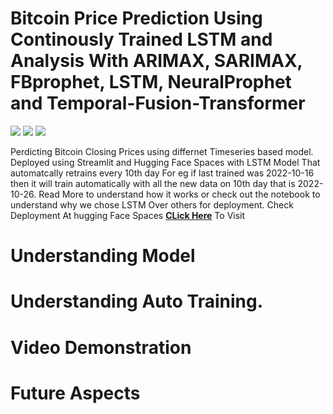 # Bitcoin Price Prediction Using Continously Trained LSTM and Analysis With ARIMAX, SARIMAX, FBprophet, LSTM, NeuralProphet and Temporal-Fusion-Transformer
<a href="https://www.linkedin.com/in/tusharnautiyal/"> <img src = "https://img.shields.io/badge/LinkedIn-0077B5?style=for-the-badge&logo=linkedin&logoColor=white"/></a> <img src = "https://img.shields.io/badge/Python-FFD43B?style=for-the-badge&logo=python&logoColor=blue"/> <img src = "https://img.shields.io/badge/Streamlit-FF4B4B?style=for-the-badge&logo=Streamlit&logoColor=white"/> 

Perdicting Bitcoin Closing Prices using differnet Timeseries based model. Deployed using Streamlit and Hugging Face Spaces with LSTM Model That automatcally retrains every 10th day For eg if last trained was 2022-10-16 then it will train automatically with all the new data on 10th day that is 2022-10-26. Read More to understand how it works or check out the notebook to understand why we chose LSTM Over others for deployment.
Check Deployment At hugging Face Spaces <a href = 'https://huggingface.co/spaces/TusharNautiyal/BTC-Prediction' target = '_blank'>**CLick Here**</a> To Visit

# Understanding Model
# Understanding Auto Training.
# Video Demonstration
# Future Aspects
